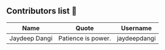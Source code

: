 ## Contributors list 📝

| Name | Quote | Username |
|:------:|:--------:|:---------:|
Jaydeep Dangi | Patience is power. | jaydeepdangi
